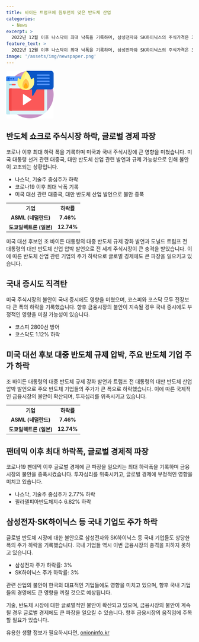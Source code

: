 ```yaml
---
title: 바이든 트럼프에 원투펀치 맞은 반도체 산업
categories:
  - News
excerpt: >
  2022년 12월 이후 나스닥이 최대 낙폭을 기록하며, 삼성전자와 SK하이닉스의 주식가격은 3% 이상 하락했다. 중국과 대만의 반도체 산업 간의 갈등으로 미국 대통령 선거를 앞두고 주식시장이 반도체 쇼크에 휩싸였다. 대통령 후보들의 반도체 규제 발언과 대만의 반도체 산업 압박은 국내외 주식시장을 위축시켰다. 이에 따라 나스닥과 필라델피아반도체지수는 큰 폭으로 하락하며, 삼성전자와 SK하이닉스 주가도 영향을 받았다. 미국의 정책 변화로 인한 변동성 확대 가능성에 대한 우려도 나오고 있다.
feature_text: >
  2022년 12월 이후 나스닥이 최대 낙폭을 기록하며, 삼성전자와 SK하이닉스의 주식가격은 3% 이상 하락했다. 중국과 대만의 반도체 산업 간의 갈등으로 미국 대통령 선거를 앞두고 주식시장이 반도체 쇼크에 휩싸였다. 대통령 후보들의 반도체 규제 발언과 대만의 반도체 산업 압박은 국내외 주식시장을 위축시켰다. 이에 따라 나스닥과 필라델피아반도체지수는 큰 폭으로 하락하며, 삼성전자와 SK하이닉스 주가도 영향을 받았다. 미국의 정책 변화로 인한 변동성 확대 가능성에 대한 우려도 나오고 있다.
image: '/assets/img/newspaper.png'
---
```


<p><img src="/assets/img/news.png" alt="rentncar 속보" /></p>

<h2 data-ke-size="size26">반도체 쇼크로 주식시장 하락, 글로벌 경제 파장</h2>

<p data-ke-size="size16">코로나 이후 최대 하락 폭을 기록하며 미국과 국내 주식시장에 큰 영향을 미쳤습니다. 미국 대통령 선거 관련 대중국, 대만 반도체 산업 관련 발언과 규제 가능성으로 인해 불안이 고조되는 상황입니다.</p>

<ul>
    <li>나스닥, 기술주 중심주가 하락</li>
    <li>코로나19 이후 최대 낙폭 기록</li>
    <li>미국 대선 관련 대중국, 대만 반도체 산업 발언으로 불안 증폭</li>
</ul>

<table>
    <tr>
        <th>기업</th>
        <th>하락률</th>
    </tr>
    <tr>
        <td style="text-align: center; height: 17px;"><b>ASML (네덜란드)</b></td>
        <td style="text-align: center; height: 17px;"><b>7.46%</b></td>
    </tr>
    <tr>
        <td style="text-align: center; height: 17px;"><b>도쿄일렉트론 (일본)</b></td>
        <td style="text-align: center; height: 17px;"><b>12.74%</b></td>
    </tr>
</table>

<p data-ke-size="size16">미국 대선 후보인 조 바이든 대통령의 대중 반도체 규제 강화 발언과 도널드 트럼프 전 대통령의 대만 반도체 산업 압박 발언으로 전 세계 주식시장이 큰 충격을 받았습니다. 이에 따른 반도체 산업 관련 기업의 주가 하락으로 글로벌 경제에도 큰 파장을 일으키고 있습니다.</p>

<h2 data-ke-size="size26">국내 증시도 직격탄</h2>

<p data-ke-size="size16">미국 주식시장의 불안이 국내 증시에도 영향을 미쳤으며, 코스피와 코스닥 모두 전장보다 큰 폭의 하락을 기록했습니다. 향후 금융시장의 불안이 지속될 경우 국내 증시에도 부정적인 영향을 미칠 가능성이 있습니다.</p>

<ul>
    <li>코스피 2800선 방어</li>
    <li>코스닥도 1.12% 하락</li>
</ul>

<h2 data-ke-size="size26">미국 대선 후보 대중 반도체 규제 압박, 주요 반도체 기업 주가 하락</h2>

<p data-ke-size="size16">조 바이든 대통령의 대중 반도체 규제 강화 발언과 트럼프 전 대통령의 대만 반도체 산업 압박 발언으로 주요 반도체 기업들의 주가가 큰 폭으로 하락했습니다. 이에 따른 국제적인 금융시장의 불안이 확산되며, 투자심리를 위축시키고 있습니다.</p>

<table>
    <tr>
        <th>기업</th>
        <th>하락률</th>
    </tr>
    <tr>
        <td style="text-align: center; height: 17px;"><b>ASML (네덜란드)</b></td>
        <td style="text-align: center; height: 17px;"><b>7.46%</b></td>
    </tr>
    <tr>
        <td style="text-align: center; height: 17px;"><b>도쿄일렉트론 (일본)</b></td>
        <td style="text-align: center; height: 17px;"><b>12.74%</b></td>
    </tr>
</table>

<h2 data-ke-size="size26">팬데믹 이후 최대 하락폭, 글로벌 경제적 파장</h2>

<p data-ke-size="size16">코로나19 팬데믹 이후 글로벌 경제에 큰 파장을 일으키는 최대 하락폭을 기록하며 금융시장의 불안을 증폭시켰습니다. 투자심리를 위축시키고, 글로벌 경제에 부정적인 영향을 미치고 있습니다.</p>

<ul>
    <li>나스닥, 기술주 중심주가 2.77% 하락</li>
    <li>필라델피아반도체지수 6.82% 하락</li>
</ul>

<h2 data-ke-size="size26">삼성전자·SK하이닉스 등 국내 기업도 주가 하락</h2>

<p data-ke-size="size16">글로벌 반도체 시장에 대한 불안으로 삼성전자와 SK하이닉스 등 국내 기업들도 상당한 폭의 주가 하락을 기록했습니다. 국내 기업들 역시 이번 금융시장의 충격을 피하지 못하고 있습니다.</p>

<ul>
    <li>삼성전자 주가 하락률: 3%</li>
    <li>SK하이닉스 주가 하락률: 3%</li>
</ul>

<p data-ke-size="size16">관련 산업의 불안이 한국의 대표적인 기업들에도 영향을 미치고 있으며, 향후 국내 기업들의 경영에도 큰 영향을 끼칠 것으로 예상됩니다.</p>

<p data-ke-size="size16">기술, 반도체 시장에 대한 글로벌적인 불안이 확산되고 있으며, 금융시장의 불안이 계속될 경우 글로벌 경제에도 큰 파장을 일으킬 수 있습니다. 향후 금융시장의 움직임에 주목할 필요가 있습니다.</p>
유용한 생활 정보가 필요하시다면, <a href="https://onioninfo.kr" rel="dofollow">onioninfo.kr</a>


